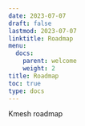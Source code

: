 ```yaml
---
date: 2023-07-07
draft: false
lastmod: 2023-07-07
linktitle: Roadmap
menu:
  docs:
    parent: welcome
    weight: 2
title: Roadmap
toc: true
type: docs
---
```

Kmesh roadmap